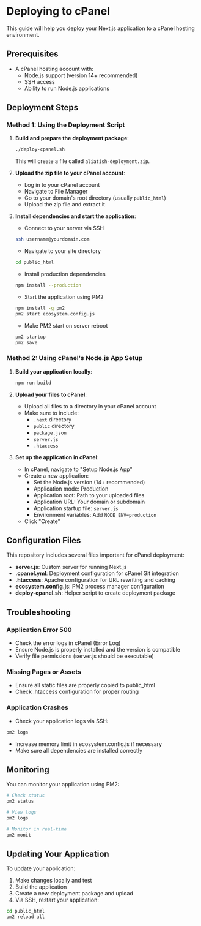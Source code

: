 # Deploying to cPanel

This guide will help you deploy your Next.js application to a cPanel hosting environment.

## Prerequisites

- A cPanel hosting account with:
  - Node.js support (version 14+ recommended)
  - SSH access
  - Ability to run Node.js applications

## Deployment Steps

### Method 1: Using the Deployment Script

1. **Build and prepare the deployment package**:
   ```bash
   ./deploy-cpanel.sh
   ```
   This will create a file called `aliatish-deployment.zip`.

2. **Upload the zip file to your cPanel account**:
   - Log in to your cPanel account
   - Navigate to File Manager
   - Go to your domain's root directory (usually `public_html`)
   - Upload the zip file and extract it

3. **Install dependencies and start the application**:
   - Connect to your server via SSH
   ```bash
   ssh username@yourdomain.com
   ```
   - Navigate to your site directory
   ```bash
   cd public_html
   ```
   - Install production dependencies
   ```bash
   npm install --production
   ```
   - Start the application using PM2
   ```bash
   npm install -g pm2
   pm2 start ecosystem.config.js
   ```
   - Make PM2 start on server reboot
   ```bash
   pm2 startup
   pm2 save
   ```

### Method 2: Using cPanel's Node.js App Setup

1. **Build your application locally**:
   ```bash
   npm run build
   ```

2. **Upload your files to cPanel**:
   - Upload all files to a directory in your cPanel account
   - Make sure to include:
     - `.next` directory
     - `public` directory
     - `package.json`
     - `server.js`
     - `.htaccess`

3. **Set up the application in cPanel**:
   - In cPanel, navigate to "Setup Node.js App"
   - Create a new application:
     - Set the Node.js version (14+ recommended)
     - Application mode: Production
     - Application root: Path to your uploaded files
     - Application URL: Your domain or subdomain
     - Application startup file: `server.js`
     - Environment variables: Add `NODE_ENV=production`
   - Click "Create"

## Configuration Files

This repository includes several files important for cPanel deployment:

- **server.js**: Custom server for running Next.js
- **.cpanel.yml**: Deployment configuration for cPanel Git integration
- **.htaccess**: Apache configuration for URL rewriting and caching
- **ecosystem.config.js**: PM2 process manager configuration
- **deploy-cpanel.sh**: Helper script to create deployment package

## Troubleshooting

### Application Error 500
- Check the error logs in cPanel (Error Log)
- Ensure Node.js is properly installed and the version is compatible
- Verify file permissions (server.js should be executable)

### Missing Pages or Assets
- Ensure all static files are properly copied to public_html
- Check .htaccess configuration for proper routing

### Application Crashes
- Check your application logs via SSH:
```bash
pm2 logs
```
- Increase memory limit in ecosystem.config.js if necessary
- Make sure all dependencies are installed correctly

## Monitoring

You can monitor your application using PM2:

```bash
# Check status
pm2 status

# View logs
pm2 logs

# Monitor in real-time
pm2 monit
```

## Updating Your Application

To update your application:

1. Make changes locally and test
2. Build the application
3. Create a new deployment package and upload
4. Via SSH, restart your application:
```bash
cd public_html
pm2 reload all
``` 
